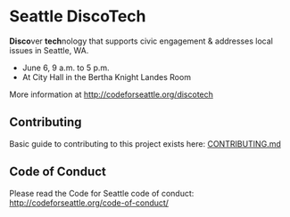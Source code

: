 # Seattle DiscoTech
**Disco**ver **tech**nology that supports civic engagement & addresses local issues in Seattle, WA.

- June 6, 9 a.m. to 5 p.m.
- At City Hall in the Bertha Knight Landes Room

More information at http://codeforseattle.org/discotech

## Contributing

Basic guide to contributing to this project exists here: [CONTRIBUTING.md](CONTRIBUTING.md)

## Code of Conduct

Please read the Code for Seattle code of conduct: http://codeforseattle.org/code-of-conduct/